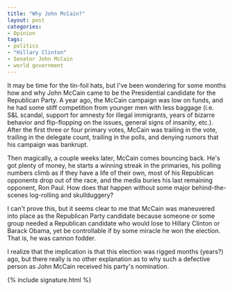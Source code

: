 ```yaml
---
title: "Why John McCain?"
layout: post
categories:
- Opinion
tags:
- politics
- "Hillary Clinton"
- Senator John McCain
- world government
---
```


It may be time for the tin-foil hats, but I've been wondering for some months how and why John McCain came to be the Presidential candidate for the Republican Party. A year ago, the McCain campaign was low on funds, and he had some stiff competition from younger men with less baggage (i.e. S&amp;L scandal, support for amnesty for illegal immigrants, years of bizarre behavior and flip-flopping on the issues, general signs of insanity, etc.). After the first three or four primary votes, McCain was trailing in the vote, trailing in the delegate count, trailing in the polls, and denying rumors that his campaign was bankrupt.

Then magically, a couple weeks later, McCain comes bouncing back. He's got plenty of money, he starts a winning streak in the primaries, his polling numbers climb as if they have a life of their own, most of his Republican opponents drop out of the race, and the media buries his last remaining opponent, Ron Paul. How does that happen without some major behind-the-scenes log-rolling and skullduggery?

I can't prove this, but it seems clear to me that McCain was maneuvered into place as the Republican Party candidate because someone or some group needed a Republican candidate who would lose to Hillary Clinton or Barack Obama, yet be controllable if by some miracle he won the election. That is, he was cannon fodder.

I realize that the implication is that this election was rigged months (years?) ago, but there really is no other explanation as to why such a defective person as John McCain received his party's nomination.

{% include signature.html %}
